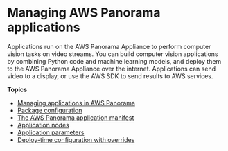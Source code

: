 # Managing AWS Panorama applications<a name="panorama-applications"></a>

Applications run on the AWS Panorama Appliance to perform computer vision tasks on video streams\. You can build computer vision applications by combining Python code and machine learning models, and deploy them to the AWS Panorama Appliance over the internet\. Applications can send video to a display, or use the AWS SDK to send results to AWS services\.

**Topics**
+ [Managing applications in AWS Panorama](applications-manage.md)
+ [Package configuration](applications-packages.md)
+ [The AWS Panorama application manifest](applications-manifest.md)
+ [Application nodes](applications-nodes.md)
+ [Application parameters](applications-manifest-parameters.md)
+ [Deploy\-time configuration with overrides](applications-overrides.md)
